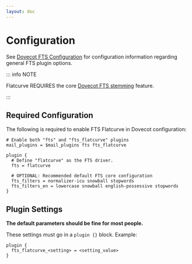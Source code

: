 ```yaml
---
layout: doc
---
```


<script setup>
import { data } from './data/configuration.data.js'
import ConfigurationComponent from './components/ConfigurationComponent.vue'
</script>

# Configuration

See [Dovecot FTS Configuration](https://doc.dovecot.org/configuration_manual/fts/) for configuration information regarding general FTS plugin options.

::: info NOTE

Flatcurve REQUIRES the core [Dovecot FTS stemming](https://doc.dovecot.org/configuration_manual/fts/tokenization/) feature.

:::

## Required Configuration

The following is required to enable FTS Flatcurve in Dovecot configuration:

```
# Enable both "fts" and "fts_flatcurve" plugins
mail_plugins = $mail_plugins fts fts_flatcurve

plugin {
  # Define "flatcurve" as the FTS driver.
  fts = flatcurve

  # OPTIONAL: Recommended default FTS core configuration
  fts_filters = normalizer-icu snowball stopwords
  fts_filters_en = lowercase snowball english-possessive stopwords
}
```

## Plugin Settings

**The default parameters should be fine for most people.**

These settings must go in a `plugin {}` block.  Example:

```
plugin {
  fts_flatcurve_<setting> = <setting_value>
}
```

<template v-for="(v, k) in data">

### `{{ k }}`

<ConfigurationComponent :config="v" />

</template>
